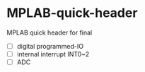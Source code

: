 # MPLAB-quick-header
MPLAB quick header for final 

- [ ] digital programmed-IO
- [ ] internal interrupt INT0~2
- [ ] ADC
